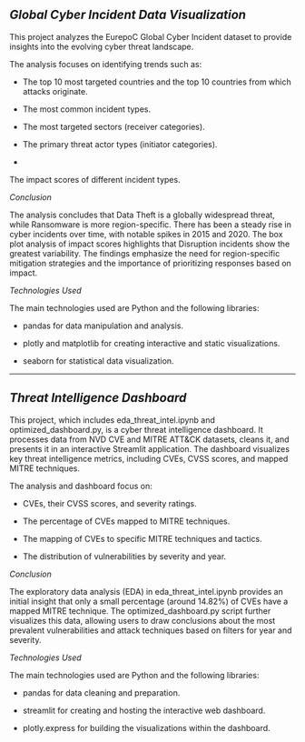 *Global Cyber Incident Data Visualization*
-----------------------------------------------------------------------------

This project analyzes the EurepoC Global Cyber Incident dataset to provide insights into the evolving cyber threat landscape.

The analysis focuses on identifying trends such as:

- The top 10 most targeted countries and the top 10 countries from which attacks originate.

- The most common incident types.

- The most targeted sectors (receiver categories).

- The primary threat actor types (initiator categories).
- 
The impact scores of different incident types.

*Conclusion*

The analysis concludes that Data Theft is a globally widespread threat, while Ransomware is more region-specific. There has been a steady rise in cyber incidents over time, with notable spikes in 2015 and 2020. The box plot analysis of impact scores highlights that Disruption incidents show the greatest variability. The findings emphasize the need for region-specific mitigation strategies and the importance of prioritizing responses based on impact.

*Technologies Used*

The main technologies used are Python and the following libraries:

- pandas for data manipulation and analysis.

- plotly and matplotlib for creating interactive and static visualizations.

- seaborn for statistical data visualization.

-----------------------------------------------------------------------------
*Threat Intelligence Dashboard*
-----------------------------------------------------------------------------

This project, which includes eda_threat_intel.ipynb and optimized_dashboard.py, is a cyber threat intelligence dashboard. It processes data from NVD CVE and MITRE ATT&CK datasets, cleans it, and presents it in an interactive Streamlit application. The dashboard visualizes key threat intelligence metrics, including CVEs, CVSS scores, and mapped MITRE techniques.

The analysis and dashboard focus on:

- CVEs, their CVSS scores, and severity ratings.

- The percentage of CVEs mapped to MITRE techniques.

- The mapping of CVEs to specific MITRE techniques and tactics.

- The distribution of vulnerabilities by severity and year.

*Conclusion*

The exploratory data analysis (EDA) in eda_threat_intel.ipynb provides an initial insight that only a small percentage (around 14.82%) of CVEs have a mapped MITRE technique. The optimized_dashboard.py script further visualizes this data, allowing users to draw conclusions about the most prevalent vulnerabilities and attack techniques based on filters for year and severity.

*Technologies Used*

The main technologies used are Python and the following libraries:

- pandas for data cleaning and preparation.

- streamlit for creating and hosting the interactive web dashboard.

- plotly.express for building the visualizations within the dashboard.